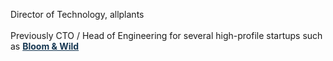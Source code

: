 <p>
   Director of Technology, allplants
   <br>
   <br>
   Previously CTO / Head of Engineering for several high-profile startups such as <a style="color: #163752; text-decoration: underline; font-weight: bold;" href="https://www.bloomandwild.com/about-us" target="_blank">Bloom & Wild</a>
</p>
